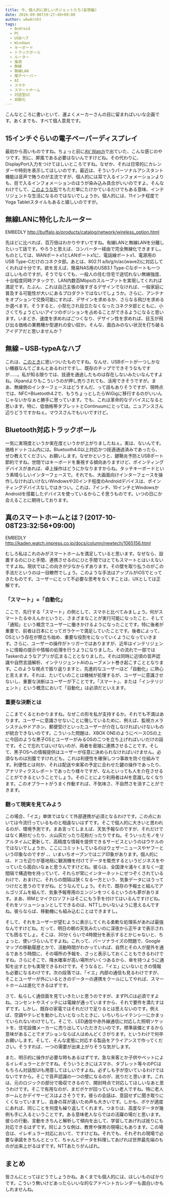 ```yaml
---
title: 今、個人的に欲しいガジェットたち(妄想編)
date: 2016-09-06T19:27:49+09:00
author: wkwkrnht
tags:
  - Android
  - PC
  - USBハブ
  - Windows
  - キーボード
  - トラックボール
  - ルーター
  - 推測
  - 無線
  - 無線LAN
  - 電子ペーパー
  - AI
  - スマホ
  - スマートホーム
  - 対話型UI
  - 自動化
---
```

こんなところに書いといて、運よくメーカーさんの目に留まればいいな企画です。あくまでも、すべて個人意見です。

## 15インチぐらいの電子ペーパーディスプレイ

最初から高いものですね。ちょっと前に[AV Watch](http://av.watch.impress.co.jp/docs/news/1008900.html)で出ていた、こんな感じのやつです。別に、屏風である必要はないんですけどね。その代わりに、DisplayPort入力をつけてほしいところですね。なぜか、それは日常的にカレンダーや時刻を表示してほしいのです。最近は、そういうパーソナルアシスタント機能は音声で賄うのが主流ですが、個人的には耳で入るインフォメーションよりも、目で入るインフォメーションのほうが染み込み具合がいいのですよ。そんなわけでして、[このような形](http://akiba-pc.watch.impress.co.jp/docs/column/kaizo/736999.html)でもただ単にたけかているだけでもある意味、インテリジェントな生活になるのではないでしょうか。個人的には、11インチ程度でYoga Tabletスタイルもあると嬉しいのですが。

## 無線LANに特化したルーター

EMBEDLY http://buffalo.jp/products/catalog/network/wireless_option.html

先ほどに比べれば、百万倍はわかりやすいですね。有線LANと無線LANを分離したいって話です。やろうと思えば、コンバーター経由で完全無線化できますし。ものとしては、WANポートx1とLANポートx1に、電話線ポートx1、電源用のUSB Type-Cだけのコネクタ部。あとは、802.11 a/b/g/n/ac(wave2)に対応してくれれば十分です。欲を言えば、簡易NAS用のUSB3.1 Type-Cなポートも一つほしいものですが。そうでなくても、一般人の住む住宅で途切れない無線強度、十台程度同時アタックで、LAN内数百Mbpsのスループットを実現してくれれば満足です。たぶん、これは自己主張の強すぎるデザインでなければ、一般家庭に普及する可能性が大いにあるプロダクトではないでしょうか。さらに、アンテナをオプションで交換可能にすれば、デザインを求めるか、さらなる飛びを求めるか選べます。そうすると、小型化され目立たなくなったコネクタ部とともに、小さくてちょうどいいアイツのポジションを占めることができるようになると思います。いまどき、速度を求めればごつくなり、デザイン性を求めれば、目玉が飛び出る価格の業務機か型遅れの安い奴か。そんな、面白みのない状況を打ち破るアイデアだと思いませんか？

## 無線 &#8211; USB-typeAなハブ

これは、[このとき](http://wkwkrnht.gegahost.net/windows/tablet/wdp-073-1g16g-10bt/190)に思いついたものですね。なんせ、USBポートが一つしかない機器なんてごまんとあるわけですし、既存のチップでできそうなもですが……。私が知る限りでは、技適を通過したものは存在しないみたいなんですよね。iXpandよりもこういうのが押し売りされても、活用できそうですが。まあ、無線側のインターフェースはどうすんだ、って話もありそうですが、現時点では、NFC+Bluetooth4.2で、もうちょっとしたらWiGigに移行するのがいいんじゃないかなぁと勝手に思っています。でも、これは革命的なデバイスになると思います。特に、低価格帯タブレットとContinuumにとっては。ニュアンスさん辺りどうですかねぇ。マウスさんでもいいですけど。

## Bluetooth対応トラックボール

一気に実現度というか実在度というかが上がりましたねぇ。実は、ないんです。価格ドットコム内には。Bluetooth4.0以上対応かつ技適通過済みであったら、ぜひ教えてください。お願いします。なぜかというと、腱鞘炎予防とUSBポート節約ですね。世間ではキーボードを重視する傾向ありますけど、ポインティングデバイスがあれば、卓上操作はどうにかなりますからね。タッチキーボードという素晴らしいインターフェースで。それでも、大画面向けインターフェースを操作しなければいけないWindowsや20インチ程度のAndroidデバイスは、ポインティングデバイスなしではきつい。これは、7インチ、10インチとWindowsかAndroidを搭載したデバイスを使っているからこそ思うものです。いつの日にか会えることに期待しております。

## 真のスマートホームとは？(2017-10-08T23:32:56+09:00)

EMBEDLY http://kaden.watch.impress.co.jp/docs/column/newtech/1065156.html

むしろ私はこれのみがスマートホームを満足していると思います。なぜなら、設置するのにひと手間、連携させるのにひと手間ではとてもスマートとはいえないですよね。現状ではこの向きが少なからずあります。その壁を取り払うのがこの手法だというのは一目瞭然でしょう。このような手法はアップルがiOSでとってきたものです。ユーザーにとって不必要な思考をなくすことは、UXとしては正解です。

### 「スマート」=「自動化」

ここで、先行する「スマート」の例として、スマホと比べてみましょう。何がスマートたるゆえんかというと、さまざまなことが実行可能になったこと、そして「通知」という概念でユーザーに働きかけるようになったことです。特に後者が重要で、前者は日本にとってガラケーで満足していたことです。後者によって、OSという存在が際立ち始め、重要な役割をになっていくようになっていきます。さらに、ユーザーの操作がトリガーではありますが、近年はインテリジェントに情報の提示や情報の処理を行うようになりました。その流れで一部ではTaskerのようなアプリが広まることとなりました。それは同時に近頃の音声認識や自然言語解析、インテリジェントAIのムーブメント巻き起こすこととなります。このような視点で振り返りますと、先進的なユーザーほど「自動化」に熱心と言えます。それは、たいていのことは機械が処理するが、ユーザーに意識させないし、重要な決断はユーザーが下ことです。「スマート」、または「インテリジェント」という概念において「自動化」は必須だといえます。

### 重要な決断とは

ここまでくるとわかりますね。なぜこの形を私が支持するか。それでも不満はあります。ユーザーに意識させないことに徹しているために、例えば、監視カメラシステムやドアホン、郵便受けといったユーザーが介在しなければいけないものが統合できないのです。こういった問題は、XBOX ONEのようにベースOSの上に今回のような黒子OSとユーザーがみるOSの二つを立ち上げればいいだけの話です。そこで忘れてはいけないのが、両者を密接に連携させることです。そして、黒子OSへの情報提供はユーザーが任意に決められなければいけません。必須なものは別腹ですけれども。これは利便性を確保しつつ事故を防ぐ仕組みです。利便性とは何か、それは配送や来客の予定に合わせた鍵の操作であったり、アナリティクスレポートであったり様々ですが、なんといっても人を介在させることができるということでしょう。そのことにより利用者はAIを意識しなくなります。このオブラートがうまく作動すれば、不気味さ、不自然さを消すことができます。

### 翻って現実を見てみよう

この場合、「イエ」単体ではなくて外部連携が必須となるわけです。この点においては今流行っているものと相違ないはずです。そこで個人的に大きいと思われるのが、環境予測です。まあ言ってしまえば、天気予報なのですが、それだけではなく黄砂だったり、火山灰だったり花粉だったりですね。そういったモノをリアルタイムに更新して、高精度な情報を提供できるサービスというのはウケルのではないでしょうか。ここにコミットしているのはウェザーニュースやヤフーという印象なのですが 、、いまいちオープンではニア印象があります。個人的には、ドコモ辺りが基地局に観測機を付けてデータを販売するというビジネスをやっていたら面白いなぁと思うんですけどね。彼らは、全国津々浦々くまなく一定間隔で構造物を持っていて、それらが常にインターネットにぜつぞくされているわけで、おまけに、それらの間隔は狭くなる一方という、気象データにはうってつけだと思うのですがね。どうなんでしょう。それで、既存の予報士と組んでアルゴリズムを組んで、気象予報専用のエンジンをつくるというのも夢があります。まあ、IBMとマイクロソフトはそこにもう手を付けてはいるんですけどね。それをソリューションとしてできるのは、NTTしかいないように思えるんですね。彼らならば、移動機にも組み込むことはできますし。

そして、それをユーザーが望むように表示してくれる柔軟な処理系があれば最強なんですけどね。だって、明日の朝の天気みたいのに深夜から正午まで表示されても困るでしょ。そこは、30分くらいで4時間分を表示するとかじゃないと、ちょっと、使いづらいんですよね。これって、パーソナライズの問題で、Googleマップの移動履歴とかで、活動時間がわかっていれば、自然とその人が屋外を通るであろう時間に、その場所の予報を、さっと表示しておくこともできるわけですね。さらにそこで、降水確率が高い場所がいくつあるから、傘を持つように通知を出すとかも実現できるわけです。そうなると、「イエ」にいないときの情報も必要になるわけです。次の段落では、「イエ」内部の通信も見るわけですが、そことユーザーが外にいるときのデーターの連携をクールにしてやれば、スマートホームは進化できるはずです。

さて、私らしく通信面を見ていきたいと思うのですが、まずPLCは必須ですよね。コンセントやスイッチには電線が通っていますから、それで要件を満たすはずです。しかし、既存の家電ではそれだけで足りるとは思えないのです。例えば、空調やテレビを動かしたいとなったときに、いちいちレイテンシーにかまっていられないわけでして。そこで、LED通信や赤外線通信に対応した照明ソケットを、住宅設備メーカーに売り出していただきたいのです。標準装備とするから意味があることでオプションならば人はめんどくさがります。というわけで何卒お願いします。そして、そんな変態に対応する製品をアライアンスで作ってください。そうすれば、一つの需要が出来上がりそうな気がします。

また、明示的に操作が必要な時もあるはずです。急な来客とか子供やペットによるイレギュラーとかですね。そういうときにはスマホ、タブレット等々のPCはもちろん対話型UIも用意してほしいですよね。必ずしも手が空いているわけではないですから。そこで音声認識の一つの壁になるのが、訛りだと思います。これは、元のロジックの部分で吸収できるので、開封時点で対応してほしいなあと思うわけです。そこで有用なのが、まだボケが回っていない老人ですね。特に老人ホームとかデイサービスはよさそうです。彼らの会話は、意図せずに聞き取りにくくなっていますし、自身の耳が遠いため声も大きいです。しかも、ボケが適度にあれば、同じことを何度も繰り返してくれます。つまりは、高度なデータが幾例も手に入るということです。ある意味老人ならではの活躍の場だと思います。彼らの行動、言動をきちんと解析して傾向を出して、学習してあげれば訛りにも対応できるはずです。同じような例は、教育や保育の現場にもあります。この場合は、イレギュラー対応において、ですけどね。それでも、それぞれの現場で必要な承諾をきちんととって、ちゃんとデータを料理してあげれば世界最先端のものが出来上がるはずです。NTTあたりがんばれ。

## まとめ

皆さんにとってはどうでしょうかね。あくまでも個人的には、ほしいものばかりです。こういう無いけどあったらいいな的なアドベントカレンダーも面白いかもしれませんね。